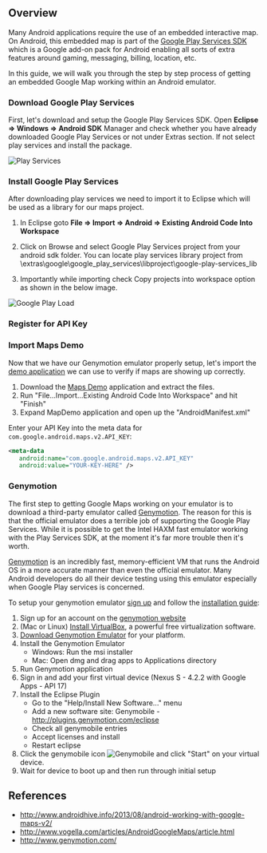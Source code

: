 ## Overview

Many Android applications require the use of an embedded interactive map. On Android, this embedded map is part of the [Google Play Services SDK](http://developer.android.com/google/play-services/setup.html) which is a Google add-on pack for Android enabling all sorts of extra features around gaming, messaging, billing, location, etc.

In this guide, we will walk you through the step by step process of getting an embedded Google Map working within an Android emulator.

### Download Google Play Services

First, let's download and setup the Google Play Services SDK. Open **Eclipse ⇒ Windows ⇒ Android SDK** Manager and check whether you have already downloaded Google Play Services or not under Extras section. If not select play services and install the package.

![Play Services](http://www.androidhive.info/wp-content/uploads/2013/08/downloading-google-play-services-sdk.png)

### Install Google Play Services

After downloading play services we need to import it to Eclipse which will be used as a library for our maps project.

1. In Eclipse goto **File ⇒ Import ⇒ Android ⇒ Existing Android Code Into Workspace**

2. Click on Browse and select Google Play Services project from your android sdk folder. You can locate play services library project from
<your-android-sdk-path>\extras\google\google_play_services\libproject\google-play-services_lib

3. Importantly while importing check Copy projects into workspace option as shown in the below image.

![Google Play Load](http://www.androidhive.info/wp-content/uploads/2013/08/importing-google-play-services.png)

### Register for API Key



### Import Maps Demo

Now that we have our Genymotion emulator properly setup, let's import the [demo application](https://github.com/thecodepath/android-google-maps-demo) we can use to verify if maps are showing up correctly. 

1. Download the [Maps Demo](https://github.com/thecodepath/android-google-maps-demo/archive/master.zip) application and extract the files.
2. Run "File...Import...Existing Android Code Into Workspace" and hit "Finish"
3. Expand MapDemo application and open up the "AndroidManifest.xml"

Enter your API Key into the meta data for `com.google.android.maps.v2.API_KEY`:

```xml
<meta-data
   android:name="com.google.android.maps.v2.API_KEY"
   android:value="YOUR-KEY-HERE" />
```

### Genymotion

The first step to getting Google Maps working on your emulator is to download a third-party emulator called [Genymotion](http://www.genymotion.com/). The reason for this is that the official emulator does a terrible job of supporting the Google Play Services. While it is possible to get the Intel HAXM fast emulator working with the Play Services SDK, at the moment it's far more trouble then it's worth. 

[Genymotion](http://www.genymotion.com/) is an incredibly fast, memory-efficient VM that runs the Android OS in a more accurate manner than even the official emulator. Many Android developers do all their device testing using this emulator especially when Google Play services is concerned.

To setup your genymotion emulator [sign up](https://cloud.genymotion.com/page/customer/login/?next=/) and follow the [installation guide](https://cloud.genymotion.com/page/doc/):

1. Sign up for an account on the [genymotion website](https://cloud.genymotion.com/page/customer/login/?next=/)
2. (Mac or Linux) [Install VirtualBox](https://www.virtualbox.org/wiki/Downloads), a powerful free virtualization software.
3. [Download Genymotion Emulator](https://cloud.genymotion.com/page/launchpad/download/) for your platform.
4. Install the Genymotion Emulator
   * Windows: Run the msi installer
   * Mac: Open dmg and drag apps to Applications directory
5. Run Genymotion application
6. Sign in and add your first virtual device (Nexus S - 4.2.2 with Google Apps - API 17)
7. Install the Eclipse Plugin
   * Go to the "Help/Install New Software..." menu
   * Add a new software site: Genymobile - http://plugins.genymotion.com/eclipse
   * Check all genymobile entries
   * Accept licenses and install
   * Restart eclipse
8. Click the genymobile icon ![Genymobile](https://cloud.genymotion.com/static/images/doc/genymotion-plugin-eclipse-button.png) and click "Start" on your virtual device.
9. Wait for device to boot up and then run through initial setup

## References

* <http://www.androidhive.info/2013/08/android-working-with-google-maps-v2/>
* <http://www.vogella.com/articles/AndroidGoogleMaps/article.html>
* <http://www.genymotion.com/>